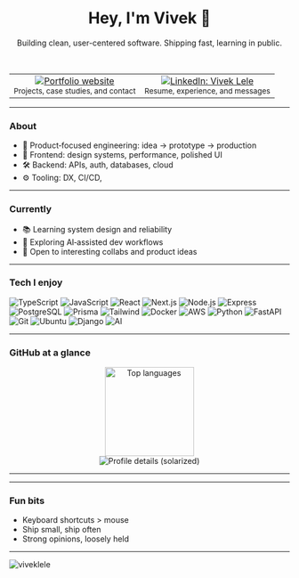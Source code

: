<div align="center">

# Hey, I'm Vivek 👋

Building clean, user-centered software. Shipping fast, learning in public.

<br />

<table>
  <tr>
    <td align="center">
      <a href="https://viveklele.online/" target="_blank" title="Visit my portfolio">
        <img src="https://img.shields.io/badge/Portfolio-viveklele.online-0A0A0A?style=for-the-badge&logo=vercel&logoColor=white" alt="Portfolio website" />
      </a>
      <br/>
      <sub>Projects, case studies, and contact</sub>
    </td>
    <td align="center">
      <a href="https://www.linkedin.com/in/vivek-lele/" target="_blank" title="Connect on LinkedIn">
        <img src="https://img.shields.io/badge/LinkedIn-Vivek%20Lele-0A66C2?style=for-the-badge&logo=linkedin&logoColor=white" alt="LinkedIn: Vivek Lele" />
      </a>
      <br/>
      <sub>Resume, experience, and messages</sub>
    </td>
    <!-- <td align="center">
      <a href="https://x.com/your-handle" target="_blank" title="Follow on X (Twitter)">
        <img src="https://img.shields.io/badge/X-%40your_handle-000000?style=for-the-badge&logo=x&logoColor=white" alt="X / Twitter handle" />
      </a>
      <br/>
      <sub>Short updates and thoughts</sub>
    </td> -->
  </tr>
</table>

</div>

---

### About

- 🧭 Product‑focused engineering: idea → prototype → production
- 🎨 Frontend: design systems, performance, polished UI
- 🛠️ Backend: APIs, auth, databases, cloud
- ⚙️ Tooling: DX, CI/CD,

---

### Currently

- 📚 Learning system design and reliability
- 🧠 Exploring AI‑assisted dev workflows
- 🤝 Open to interesting collabs and product ideas

---

### Tech I enjoy

<div align="left">
<!-- Replace/add as you like -->

<img src="https://img.shields.io/badge/TypeScript-3178C6?style=for-the-badge&logo=typescript&logoColor=white" alt="TypeScript" />
<img src="https://img.shields.io/badge/JavaScript-F7DF1E?style=for-the-badge&logo=javascript&logoColor=black" alt="JavaScript" />
<img src="https://img.shields.io/badge/React-20232A?style=for-the-badge&logo=react&logoColor=61DAFB" alt="React" />
<img src="https://img.shields.io/badge/Next.js-000000?style=for-the-badge&logo=nextdotjs&logoColor=white" alt="Next.js" />
<img src="https://img.shields.io/badge/Node.js-339933?style=for-the-badge&logo=nodedotjs&logoColor=white" alt="Node.js" />
<img src="https://img.shields.io/badge/Express-000000?style=for-the-badge&logo=express&logoColor=white" alt="Express" />
<img src="https://img.shields.io/badge/PostgreSQL-316192?style=for-the-badge&logo=postgresql&logoColor=white" alt="PostgreSQL" />
<img src="https://img.shields.io/badge/Prisma-2D3748?style=for-the-badge&logo=prisma&logoColor=white" alt="Prisma" />
<img src="https://img.shields.io/badge/Tailwind_CSS-38B2AC?style=for-the-badge&logo=tailwind-css&logoColor=white" alt="Tailwind" />
<img src="https://img.shields.io/badge/Docker-2496ED?style=for-the-badge&logo=docker&logoColor=white" alt="Docker" />
<img src="https://img.shields.io/badge/AWS-232F3E?style=for-the-badge&logo=amazon-aws&logoColor=FF9900" alt="AWS" />
<img src="https://img.shields.io/badge/Python-3776AB?style=for-the-badge&logo=python&logoColor=white" alt="Python" />
<img src="https://img.shields.io/badge/FastAPI-009688?style=for-the-badge&logo=fastapi&logoColor=white" alt="FastAPI" />
<img src="https://img.shields.io/badge/Git-F05032?style=for-the-badge&logo=git&logoColor=white" alt="Git" />
<img src="https://img.shields.io/badge/Ubuntu-E95420?style=for-the-badge&logo=ubuntu&logoColor=white" alt="Ubuntu" />
<img src="https://img.shields.io/badge/Django-092E20?style=for-the-badge&logo=django&logoColor=white" alt="Django" />
<img src="https://img.shields.io/badge/AI-6E56CF?style=for-the-badge&logoColor=white" alt="AI" />

</div>

---

### GitHub at a glance

<div align="center">

<!-- Stats cards are generated by public services. Feel free to adjust themes. -->

<img src="https://github-readme-stats.vercel.app/api/top-langs/?username=viveklele&layout=compact&theme=tokyonight&hide_border=true" alt="Top languages" height="160" />

<br />
<img src="https://github-profile-summary-cards.vercel.app/api/cards/profile-details?username=viveklele&theme=solarized_dark" alt="Profile details (solarized)" />

</div>

<div align="left">

</div>

---

---
### Fun bits

- Keyboard shortcuts > mouse
- Ship small, ship often
- Strong opinions, loosely held

---

<p align="left">
  <img src="https://komarev.com/ghpvc/?username=viveklele&label=Profile%20views&color=0e75b6&style=flat" alt="viveklele" />
  
</p>


